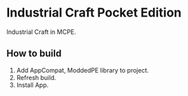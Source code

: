 # Industrial Craft Pocket Edition
Industrial Craft in MCPE.
## How to build
1. Add AppCompat, ModdedPE library to project.
2. Refresh build.
3. Install App.

